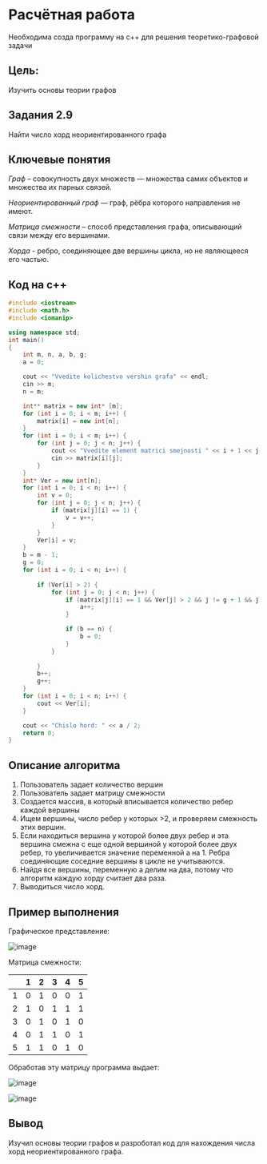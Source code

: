 # Расчётная работа
Необходима созда программу на с++ для решения теоретико-графовой задачи

## Цель:
Изучить основы теории графов

## Задания 2.9
Найти число хорд неориентированного графа

## Ключевые понятия
*Граф* – совокупность двух множеств — множества самих объектов и множества их парных связей.

*Неориентированный граф*  — граф, рёбра которого направления не имеют.

*Матрица смежности* – способ представления графа, описывающий связи между его вершинами.

*Хорда* - ребро, соединяющее две вершины цикла, но не являющееся его частью.

## Код на с++
``` cpp
#include <iostream>
#include <math.h>
#include <iomanip>

using namespace std;
int main()
{
    int m, n, a, b, g;
    a = 0;

    cout << "Vvedite kolichestvo vershin grafa" << endl;
    cin >> m;
    n = m;

    int** matrix = new int* [m];
    for (int i = 0; i < m; i++) {
        matrix[i] = new int[n];
    }
    for (int i = 0; i < m; i++) {
        for (int j = 0; j < n; j++) {
            cout << "Vvedite element matrici smejnosti " << i + 1 << j + 1 << endl;
            cin >> matrix[i][j];
        }
    }
    int* Ver = new int[n];
    for (int i = 0; i < n; i++) {
        int v = 0;
        for (int j = 0; j < n; j++) {
            if (matrix[j][i] == 1) {
                v = v++;
            }
        }
        Ver[i] = v;
    }
    b = m - 1;
    g = 0;
    for (int i = 0; i < n; i++) {
      
        if (Ver[i] > 2) {
            for (int j = 0; j < n; j++) {
                if (matrix[j][i] == 1 && Ver[j] > 2 && j != g + 1 && j != b) {
                    a++;
                }

                if (b == n) {
                    b = 0;
                }
            }
          
        }
        b++;
        g++;
    }
    for (int i = 0; i < n; i++) {
        cout << Ver[i];
    }

    cout << "Chislo hord: " << a / 2;
    return 0;
}
```
## Описание алгоритма
1. Пользователь задает количество вершин
2. Пользователь задает матрицу смежности
3. Создается массив, в который вписывается количество ребер каждой вершины
4. Ищем вершины, число ребер у которых >2, и проверяем смежность этих вершин.
5. Если находиться вершина у которой более двух ребер и эта вершина смежна с еще одной вершиной у которой более двух ребер, то увеличивается значение переменной а на 1. Ребра соединяющие соседние вершины в цикле не учитываются.
6. Найдя все вершины, переменную а делим на два, потому что алгоритм каждую хорду считает два раза.
7. Выводиться число хорд.

## Пример выполнения

Графическое представление:

![image](https://github.com/iis-32170x/RPIIS/assets/150240210/6eaddeef-1554-40cd-a46f-6e7f10d1349a)

Матрица смежности:

|       | 1 | 2 | 3 | 4 | 5 |
|-------|-------|-------|-------|-------|-------|
| 1 | 0     | 1     | 0     | 0     | 1     |
| 2 | 1     | 0     | 1     | 1     | 1     |
| 3 | 0     | 1     | 0     | 1     | 0     |
| 4 | 0     | 1     | 1     | 0     | 1     |
| 5 | 1     | 1     | 0     | 1     | 0     |

Обработав эту матрицу программа выдает:

![image](https://github.com/iis-32170x/RPIIS/assets/150240210/a5d568fd-2c8a-45f6-b7dd-fb01ff62c200)

![image](https://github.com/iis-32170x/RPIIS/assets/150240210/67c4bcd4-43e4-4735-a99f-3e2c0e75dfe8)

## Вывод
Изучил основы теории графов и разроботал код для нахождения числа хорд неориентированного графа.
